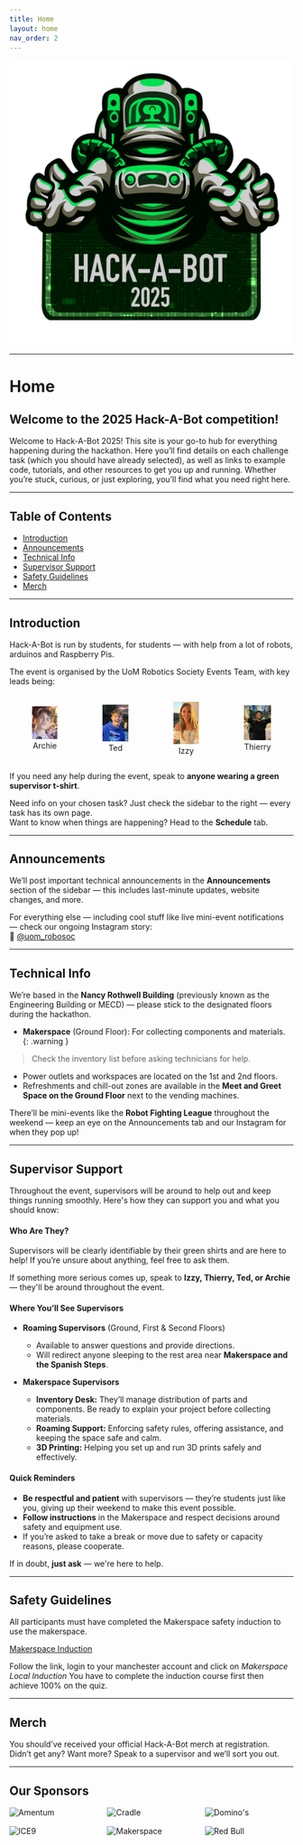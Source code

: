 ```yaml
---
title: Home
layout: home
nav_order: 2
---
```


![Hack-A-Bot Logo](assets/images/hack-logo.png)

---

# Home

## Welcome to the 2025 Hack-A-Bot competition!

Welcome to Hack-A-Bot 2025! This site is your go-to hub for everything happening during the hackathon. Here you’ll find details on each challenge task (which you should have already selected), as well as links to example code, tutorials, and other resources to get you up and running. Whether you’re stuck, curious, or just exploring, you’ll find what you need right here.

---

## Table of Contents

- [Introduction](#introduction)
- [Announcements](#announcements)
- [Technical Info](#technical-info)
- [Supervisor Support](#supervisor-support)
- [Safety Guidelines](#safety-guidelines)
- [Merch](#merch)

---

## Introduction

Hack-A-Bot is run by students, for students — with help from a lot of robots, arduinos and Raspberry Pis.

The event is organised by the UoM Robotics Society Events Team, with key leads being:

<div style="display: flex; justify-content: space-around; align-items: center;">
  <figure style="text-align: center;">
    <img src="assets/images/organisers/archie.png" width="150" />
    <figcaption>Archie</figcaption>
  </figure>
  <figure style="text-align: center;">
    <img src="assets/images/organisers/ted.jpg" width="150" />
    <figcaption>Ted</figcaption>
  </figure>
  <figure style="text-align: center;">
    <img src="assets/images/organisers/izzy.png" width="150" />
    <figcaption>Izzy</figcaption>
  </figure>
  <figure style="text-align: center;">
    <img src="assets/images/organisers/thierry.jpg" width="150" />
    <figcaption>Thierry</figcaption>
  </figure>
</div>

If you need any help during the event, speak to **anyone wearing a green supervisor t-shirt**.

Need info on your chosen task? Just check the sidebar to the right — every task has its own page.  
Want to know when things are happening? Head to the **Schedule** tab.

---

## Announcements

We’ll post important technical announcements in the **Announcements** section of the sidebar — this includes last-minute updates, website changes, and more.

For everything else — including cool stuff like live mini-event notifications — check our ongoing Instagram story:  
📱 [@uom_robosoc](https://instagram.com/uom_robosoc)

---

## Technical Info

We’re based in the **Nancy Rothwell Building** (previously known as the Engineering Building or MECD) — please stick to the designated floors during the hackathon.

- **Makerspace** (Ground Floor): For collecting components and materials.  
  {: .warning }
 > Check the inventory list before asking technicians for help.
- Power outlets and workspaces are located on the 1st and 2nd floors.
- Refreshments and chill-out zones are available in the **Meet and Greet Space on the Ground Floor** next to the vending machines.

There’ll be mini-events like the **Robot Fighting League** throughout the weekend — keep an eye on the Announcements tab and our Instagram for when they pop up!

---

## Supervisor Support

Throughout the event, supervisors will be around to help out and keep things running smoothly. Here's how they can support you and what you should know:

#### Who Are They?

Supervisors will be clearly identifiable by their green shirts and are here to help! If you’re unsure about anything, feel free to ask them.

If something more serious comes up, speak to **Izzy, Thierry, Ted, or Archie** — they'll be around throughout the event.

#### Where You’ll See Supervisors

- **Roaming Supervisors** (Ground, First & Second Floors)  
  - Available to answer questions and provide directions.
  - Will redirect anyone sleeping to the rest area near **Makerspace and the Spanish Steps**.

- **Makerspace Supervisors**  
  - **Inventory Desk:** They’ll manage distribution of parts and components. Be ready to explain your project before collecting materials.  
  - **Roaming Support:** Enforcing safety rules, offering assistance, and keeping the space safe and calm.  
  - **3D Printing:** Helping you set up and run 3D prints safely and effectively.

#### Quick Reminders

- **Be respectful and patient** with supervisors — they’re students just like you, giving up their weekend to make this event possible.
- **Follow instructions** in the Makerspace and respect decisions around safety and equipment use.
- If you’re asked to take a break or move due to safety or capacity reasons, please cooperate.

If in doubt, **just ask** — we're here to help.

---

## Safety Guidelines

All participants must have completed the Makerspace safety induction to use the makerspace. 

[Makerspace Induction](https://online.manchester.ac.uk/webapps/blackboard/content/listContentEditable.jsp?content_id=_14584806_1&course_id=_75608_1&mode=reset)

Follow the link, login to your manchester account and click on *Makerspace Local Induction*
You have to complete the induction course first then achieve 100% on the quiz.

---

## Merch

You should’ve received your official Hack-A-Bot merch at registration.  
Didn’t get any? Want more? Speak to a supervisor and we’ll sort you out.

---

<style>
  .logo-grid {
    /* Creates a responsive grid that auto-fills each row with equal-width tiles */
    display: grid;
    grid-template-columns: repeat(auto-fill, minmax(150px, 1fr));
    gap: 1rem; /* space between logos */
    margin-bottom: 2rem;
    justify-items: center; /* center each logo in its cell */
    align-items: center;
  }

  .logo-grid img {
    /* Ensure logos don’t overflow their grid cell */
    width: 100%;
    height: auto;
    object-fit: contain; 
  }
</style>

## Our Sponsors

<div class="logo-grid">
  <img src="{{ '/assets/images/sponsor-logos/amentum-logo.png' | relative_url }}" alt="Amentum" />
  <img src="{{ '/assets/images/sponsor-logos/cradle-logo.png' | relative_url }}" alt="Cradle" />
  <img src="{{ '/assets/images/sponsor-logos/dominos-logo.png' | relative_url }}" alt="Domino's" />
  <img src="{{ '/assets/images/sponsor-logos/ice9-logo.png' | relative_url }}" alt="ICE9" />
  <img src="{{ '/assets/images/sponsor-logos/makerspace-logo.png' | relative_url }}" alt="Makerspace" />
  <img src="{{ '/assets/images/sponsor-logos/redbull-logo.jpg.png' | relative_url }}" alt="Red Bull" />
</div>
